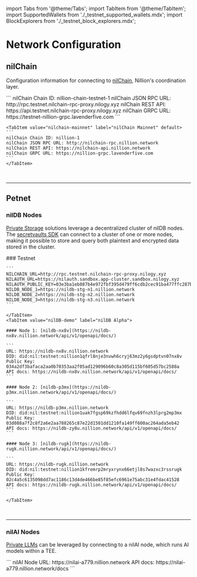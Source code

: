 import Tabs from '@theme/Tabs';
import TabItem from '@theme/TabItem';
import SupportedWallets from './\_testnet_supported_wallets.mdx';
import BlockExplorers from './\_testnet_block_explorers.mdx';

# Network Configuration

## nilChain

Configuration information for connecting to [nilChain](https://github.com/NillionNetwork/nilchain), Nillion's coordination layer.

<Tabs>
    <TabItem value="nilchain-testnet" label="nilChain Testnet" default>
    ```
    nilChain Chain ID: nillion-chain-testnet-1
    nilChain JSON RPC URL: http://rpc.testnet.nilchain-rpc-proxy.nilogy.xyz
    nilChain REST API: https://api.testnet.nilchain-rpc-proxy.nilogy.xyz
    nilChain GRPC URL: https://testnet-nillion-grpc.lavenderfive.com
    ```
    </TabItem>

    <TabItem value="nilchain-mainnet" label="nilChain Mainnet" default>
    ```
    nilChain Chain ID: nillion-1
    nilChain JSON RPC URL: http://nilchain-rpc.nillion.network
    nilChain REST API: https://nilchain-api.nillion.network
    nilChain GRPC URL: https://nillion-grpc.lavenderfive.com
    ```
    </TabItem>

</Tabs>
<br/>

---

## Petnet

### nilDB Nodes

[Private Storage](/build/secret-vault/about) solutions leverage a decentralized cluster of nilDB nodes. The [secretvaults SDK](/build/secretvault) can connect to a cluster of one or more nodes, making it possible to store and query both plaintext and encrypted data stored in the cluster.

<Tabs>
    <TabItem value="nilDB-update" label="nilDB Testnet" default>
    ### Testnet

    ```
    NILCHAIN_URL=http://rpc.testnet.nilchain-rpc-proxy.nilogy.xyz
    NILAUTH_URL=https://nilauth.sandbox.app-cluster.sandbox.nilogy.xyz
    NILAUTH_PUBLIC_KEY=03e3ba1eb887b4e972fbf395d479ff6cdb2cec91ba477ffc287b2b9cb5ec2161aa
    NILDB_NODE_1=https://nildb-stg-n1.nillion.network
    NILDB_NODE_2=https://nildb-stg-n2.nillion.network
    NILDB_NODE_3=https://nildb-stg-n3.nillion.network
    ```

    </TabItem>
    <TabItem value="nilDB-demo" label="nilDB Alpha">

    #### Node 1: [nildb-nx8v](https://nildb-nx8v.nillion.network/api/v1/openapi/docs/)

    ```
    URL: https://nildb-nx8v.nillion.network
    DID: did:nil:testnet:nillion1qfrl8nje3nvwh6cryj63mz2y6gsdptvn07nx8v
    Public Key: 034a2df3bafaca2aa0b70353aa2f05ad129096b60c8a305d115bf605d57bc2588a
    API docs: https://nildb-nx8v.nillion.network/api/v1/openapi/docs/
    ```

    #### Node 2: [nildb-p3mx](https://nildb-p3mx.nillion.network/api/v1/openapi/docs/)

    ```
    URL: https://nildb-p3mx.nillion.network
    DID: did:nil:testnet:nillion1uak7fgsp69kzfhdd6lfqv69fnzh3lprg2mp3mx
    Public Key: 03d088a7f2c8f2a6e2aa788265c87e22d1501dd1210fa149ff600ac264ada5eb42
    API docs: https://nildb-zy8u.nillion.network/api/v1/openapi/docs/
    ```

    #### Node 3: [nildb-rugk](https://nildb-rugk.nillion.network/api/v1/openapi/docs/)

    ```
    URL: https://nildb-rugk.nillion.network
    DID: did:nil:testnet:nillion1kfremrp2mryxrynx66etjl8s7wazxc3rssrugk
    Public Key: 02c4a5c6135098dd7ac1186c13d4de466be85f85efc6961e75abc31e4fdac41528
    API docs: https://nildb-rugk.nillion.network/api/v1/openapi/docs/
    ```

    </TabItem>

</Tabs>
<br/>

---

### nilAI Nodes

[Private LLMs](/build/secretLLM/overview) can be leveraged by connecting to a nilAI node, which runs AI models within a TEE.

<Tabs>
    <TabItem value="nilAI-testnet" label="nilAI Alpha" default>
       ```
       nilAI Node URL: https://nilai-a779.nillion.network
       API docs: https://nilai-a779.nillion.network/docs
       ```
    </TabItem>

</Tabs>
<br/>
